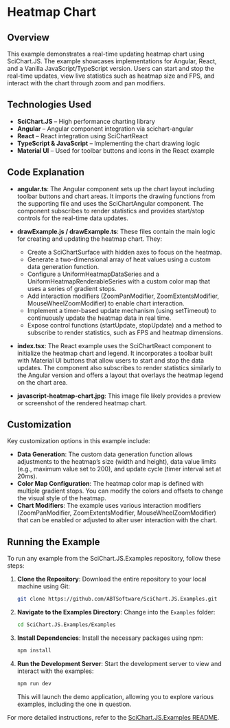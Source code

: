 # Heatmap Chart

## Overview

This example demonstrates a real-time updating heatmap chart using SciChart.JS. The example showcases implementations for Angular, React, and a Vanilla JavaScript/TypeScript version. Users can start and stop the real-time updates, view live statistics such as heatmap size and FPS, and interact with the chart through zoom and pan modifiers.

## Technologies Used

-   **SciChart.JS** – High performance charting library
-   **Angular** – Angular component integration via scichart-angular
-   **React** – React integration using SciChartReact
-   **TypeScript & JavaScript** – Implementing the chart drawing logic
-   **Material UI** – Used for toolbar buttons and icons in the React example

## Code Explanation

-   **angular.ts**: The Angular component sets up the chart layout including toolbar buttons and chart areas. It imports the drawing functions from the supporting file and uses the SciChartAngular component. The component subscribes to render statistics and provides start/stop controls for the real-time data updates.

-   **drawExample.js / drawExample.ts**: These files contain the main logic for creating and updating the heatmap chart. They:

    -   Create a SciChartSurface with hidden axes to focus on the heatmap.
    -   Generate a two-dimensional array of heat values using a custom data generation function.
    -   Configure a UniformHeatmapDataSeries and a UniformHeatmapRenderableSeries with a custom color map that uses a series of gradient stops.
    -   Add interaction modifiers (ZoomPanModifier, ZoomExtentsModifier, MouseWheelZoomModifier) to enable chart interaction.
    -   Implement a timer-based update mechanism (using setTimeout) to continuously update the heatmap data in real time.
    -   Expose control functions (startUpdate, stopUpdate) and a method to subscribe to render statistics, such as FPS and heatmap dimensions.

-   **index.tsx**: The React example uses the SciChartReact component to initialize the heatmap chart and legend. It incorporates a toolbar built with Material UI buttons that allow users to start and stop the data updates. The component also subscribes to render statistics similarly to the Angular version and offers a layout that overlays the heatmap legend on the chart area.

-   **javascript-heatmap-chart.jpg**: This image file likely provides a preview or screenshot of the rendered heatmap chart.

## Customization

Key customization options in this example include:

-   **Data Generation**: The custom data generation function allows adjustments to the heatmap’s size (width and height), data value limits (e.g., maximum value set to 200), and update cycle (timer interval set at 20ms).
-   **Color Map Configuration**: The heatmap color map is defined with multiple gradient stops. You can modify the colors and offsets to change the visual style of the heatmap.
-   **Chart Modifiers**: The example uses various interaction modifiers (ZoomPanModifier, ZoomExtentsModifier, MouseWheelZoomModifier) that can be enabled or adjusted to alter user interaction with the chart.

## Running the Example

To run any example from the SciChart.JS.Examples repository, follow these steps:

1. **Clone the Repository**: Download the entire repository to your local machine using Git:

    ```bash
    git clone https://github.com/ABTSoftware/SciChart.JS.Examples.git
    ```

2. **Navigate to the Examples Directory**: Change into the `Examples` folder:

    ```bash
    cd SciChart.JS.Examples/Examples
    ```

3. **Install Dependencies**: Install the necessary packages using npm:

    ```bash
    npm install
    ```

4. **Run the Development Server**: Start the development server to view and interact with the examples:

    ```bash
    npm run dev
    ```

    This will launch the demo application, allowing you to explore various examples, including the one in question.

For more detailed instructions, refer to the [SciChart.JS.Examples README](https://github.com/ABTSoftware/SciChart.JS.Examples/blob/master/README.md).
